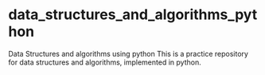 # data_structures_and_algorithms_python
Data Structures and algorithms using python
This is a practice repository for data structures and algorithms, implemented in python.
